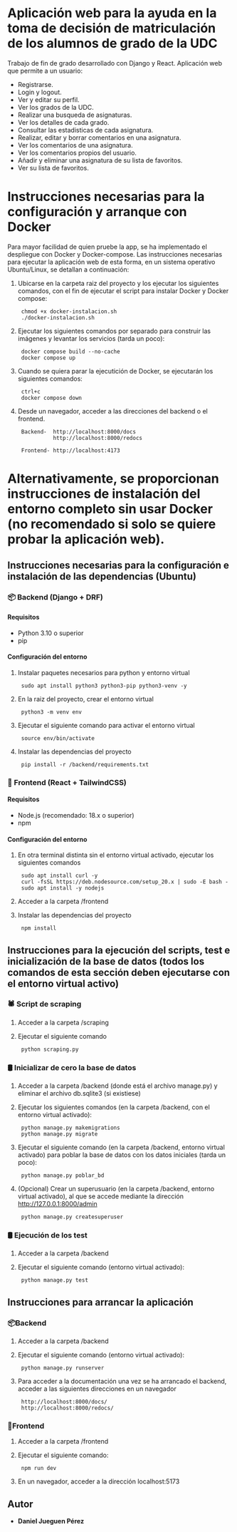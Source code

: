 # Aplicación web para la ayuda en la toma de decisión de matriculación de los alumnos de grado de la UDC

Trabajo de fin de grado desarrollado con Django y React. Aplicación web que permite a un usuario:
- Registrarse. 
- Login y logout.
- Ver y editar su perfil.
- Ver los grados de la UDC.
- Realizar una busqueda de asignaturas.
- Ver los detalles de cada grado.
- Consultar las estadisticas de cada asignatura.
- Realizar, editar y borrar comentarios en una asignatura. 
- Ver los comentarios de una asignatura.
- Ver los comentarios propios del usuario.
- Añadir y eliminar una asignatura de su lista de favoritos.
- Ver su lista de favoritos.

# Instrucciones necesarias para la configuración y arranque con Docker

Para mayor facilidad de quien pruebe la app, se ha implementado el despliegue con Docker y Docker-compose. Las instrucciones necesarias para ejecutar la aplicación web de esta forma, en un sistema operativo Ubuntu/Linux, se detallan a continuación:

1. Ubicarse en la carpeta raiz del proyecto y los ejecutar los siguientes comandos, con el fin de ejecutar el script para instalar Docker y Docker compose:
        
        chmod +x docker-instalacion.sh
        ./docker-instalacion.sh

2. Ejecutar los siguientes comandos por separado para construir las imágenes y levantar los servicios (tarda un poco):

        docker compose build --no-cache
        docker compose up

3. Cuando se quiera parar la ejecutición de Docker, se ejecutarán los siguientes comandos:

        ctrl+c
        docker compose down

4. Desde un navegador, acceder a las direcciones del backend o el frontend.

        Backend-  http://localhost:8000/docs 
                  http://localhost:8000/redocs 
         
        Frontend- http://localhost:4173 


# Alternativamente, se proporcionan instrucciones de instalación del entorno completo sin usar Docker (no recomendado si solo se quiere probar la aplicación web).

## Instrucciones necesarias para la configuración e instalación de las dependencias (Ubuntu)

### 📦 Backend (Django + DRF)

#### Requisitos
- Python 3.10 o superior
- pip

#### Configuración del entorno

1. Instalar paquetes necesarios para python y entorno virtual

        sudo apt install python3 python3-pip python3-venv -y
   
2. En la raiz del proyecto, crear el entorno virtual

        python3 -m venv env

3. Ejecutar el siguiente comando para activar el entorno virtual

        source env/bin/activate

4. Instalar las dependencias del proyecto

        pip install -r /backend/requirements.txt

### 🎨 Frontend (React + TailwindCSS)

#### Requisitos
- Node.js (recomendado: 18.x o superior)
- npm

#### Configuración del entorno

1. En otra terminal distinta sin el entorno virtual activado, ejecutar los siguientes comandos 

        sudo apt install curl -y
        curl -fsSL https://deb.nodesource.com/setup_20.x | sudo -E bash -
        sudo apt install -y nodejs

2. Acceder a la carpeta /frontend

3. Instalar las dependencias del proyecto

        npm install

## Instrucciones para la ejecución del scripts, test e inicialización de la base de datos (todos los comandos de esta sección deben ejecutarse con el entorno virtual activo)

### 🕷️ Script de scraping

1. Acceder a la carpeta /scraping

2. Ejecutar el siguiente comando

        python scraping.py

### 🛢️ Inicializar de cero la base de datos

1. Acceder a la carpeta /backend (donde está el archivo manage.py) y eliminar el archivo db.sqlite3 (si existiese)

2. Ejecutar los siguientes comandos (en la carpeta /backend, con el entorno virtual activado):

        python manage.py makemigrations
        python manage.py migrate

3. Ejecutar el siguiente comando (en la carpeta /backend, entorno virtual activado) para poblar la base de datos con los datos iniciales (tarda un poco):

        python manage.py poblar_bd

4. (Opcional) Crear un superusuario (en la carpeta /backend, entorno virtual activado), al que se accede mediante la dirección http://127.0.0.1:8000/admin


        python manage.py createsuperuser

### 🛢️ Ejecución de los test

1. Acceder a la carpeta /backend

2. Ejecutar el siguiente comando (entorno virtual activado):

        python manage.py test

## Instrucciones para arrancar la aplicación

### 📦Backend

1. Acceder a la carpeta /backend

2. Ejecutar el siguiente comando (entorno virtual activado):

        python manage.py runserver

3. Para acceder a la documentación una vez se ha arrancado el backend, acceder a las siguientes direcciones en un navegador

        http://localhost:8000/docs/
        http://localhost:8000/redocs/

### 🎨Frontend

1. Acceder a la carpeta /frontend

2. Ejecutar el siguiente comando:

        npm run dev

3. En un navegador, acceder a la dirección localhost:5173


## Autor

* **Daniel Jueguen Pérez**
